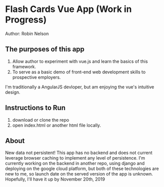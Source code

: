 # Flash Cards Vue App (Work in Progress)
Author: Robin Nelson

## The purposes of this app
1. Allow author to experiment with vue.js and learn the basics of this framework.
2. To serve as a basic demo of front-end web development skills to prospective employers.

I'm traditionally a AngularJS devloper, but am enjoying the vue's intuitive design.

## Instructions to Run
1. download or clone the repo
2. open index.html or another html file locally.  

## About
New data not persistent! This app has no backend and does not current leverage browser caching to implement any level of persistence.
I'm currently working on the backend in another repo, using django and deploying on the google cloud platform, 
but both of these technologies are new to me, so launch date on the served version of the app is unknown.
Hopefully, I'll have it up by November 20th, 2019